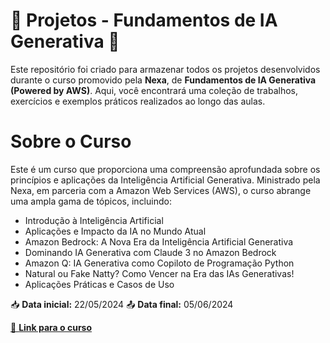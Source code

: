 # 🤖 Projetos - Fundamentos de IA Generativa 🧬

Este repositório foi criado para armazenar todos os projetos desenvolvidos durante o curso promovido pela **Nexa**, de **Fundamentos de IA Generativa (Powered by AWS)**. Aqui, você encontrará uma coleção de trabalhos, exercícios e exemplos práticos realizados ao longo das aulas.

# Sobre o Curso
Este é um curso que proporciona uma compreensão aprofundada sobre os princípios e aplicações da Inteligência Artificial Generativa. Ministrado pela Nexa, em parceria com a Amazon Web Services (AWS), o curso abrange uma ampla gama de tópicos, incluindo:

* Introdução à Inteligência Artificial
* Aplicações e Impacto da IA no Mundo Atual
* Amazon Bedrock: A Nova Era da Inteligência Artificial Generativa
* Dominando IA Generativa com Claude 3 no Amazon Bedrock
* Amazon Q: IA Generativa como Copiloto de Programação Python
* Natural ou Fake Natty? Como Vencer na Era das IAs Generativas!
* Aplicações Práticas e Casos de Uso

📥 **Data inicial:** 22/05/2024
📤 **Data final:** 05/06/2024

[🔗 **Link para o curso**](https://web.dio.me/track/bootcamp-nexa-fundamentos-de-ia-generativa-e-claude-3)
